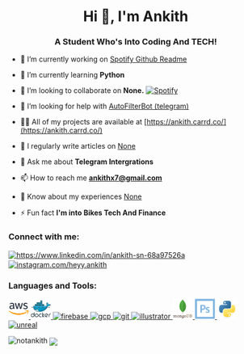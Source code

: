 <h1 align="center">Hi 👋, I'm Ankith</h1>
<h3 align="center">A Student Who's Into Coding And TECH!</h3>

- 🔭 I’m currently working on [Spotify Github Readme](github.com/notankith/spotify)

- 🌱 I’m currently learning **Python**

- 👯 I’m looking to collaborate on **None.**                                            [![Spotify](https://spotify-api-notankith.vercel.app/api/spotify)](https://open.spotify.com/user/84htdhk91cxjqf7v8rwtphm5t)                       
- 🤝 I’m looking for help with [AutoFilterBot (telegram)](github.com/notankith/PiroAutoFilterbot)

- 👨‍💻 All of my projects are available at [https://ankith.carrd.co/](https://ankith.carrd.co/)

- 📝 I regularly write articles on [None](None)

- 💬 Ask me about **Telegram Intergrations**

- 📫 How to reach me **ankithx7@gmail.com**

- 📄 Know about my experiences [None](None)

- ⚡ Fun fact **I'm into Bikes Tech And Finance**

<h3 align="left">Connect with me:</h3>
<p align="left">
<a href="https://linkedin.com/in/https://www.linkedin.com/in/ankith-sn-68a97526a" target="blank"><img align="center" src="https://raw.githubusercontent.com/rahuldkjain/github-profile-readme-generator/master/src/images/icons/Social/linked-in-alt.svg" alt="https://www.linkedin.com/in/ankith-sn-68a97526a" height="30" width="40" /></a>
<a href="https://instagram.com/instagram.com/heyy.ankith" target="blank"><img align="center" src="https://raw.githubusercontent.com/rahuldkjain/github-profile-readme-generator/master/src/images/icons/Social/instagram.svg" alt="instagram.com/heyy.ankith" height="30" width="40" /></a>
</p>

<h3 align="left">Languages and Tools:</h3>
<p align="left"> <a href="https://aws.amazon.com" target="_blank" rel="noreferrer"> <img src="https://raw.githubusercontent.com/devicons/devicon/master/icons/amazonwebservices/amazonwebservices-original-wordmark.svg" alt="aws" width="40" height="40"/> </a> <a href="https://www.docker.com/" target="_blank" rel="noreferrer"> <img src="https://raw.githubusercontent.com/devicons/devicon/master/icons/docker/docker-original-wordmark.svg" alt="docker" width="40" height="40"/> </a> <a href="https://firebase.google.com/" target="_blank" rel="noreferrer"> <img src="https://www.vectorlogo.zone/logos/firebase/firebase-icon.svg" alt="firebase" width="40" height="40"/> </a> <a href="https://cloud.google.com" target="_blank" rel="noreferrer"> <img src="https://www.vectorlogo.zone/logos/google_cloud/google_cloud-icon.svg" alt="gcp" width="40" height="40"/> </a> <a href="https://git-scm.com/" target="_blank" rel="noreferrer"> <img src="https://www.vectorlogo.zone/logos/git-scm/git-scm-icon.svg" alt="git" width="40" height="40"/> </a> <a href="https://www.adobe.com/in/products/illustrator.html" target="_blank" rel="noreferrer"> <img src="https://www.vectorlogo.zone/logos/adobe_illustrator/adobe_illustrator-icon.svg" alt="illustrator" width="40" height="40"/> </a> <a href="https://www.mongodb.com/" target="_blank" rel="noreferrer"> <img src="https://raw.githubusercontent.com/devicons/devicon/master/icons/mongodb/mongodb-original-wordmark.svg" alt="mongodb" width="40" height="40"/> </a> <a href="https://www.photoshop.com/en" target="_blank" rel="noreferrer"> <img src="https://raw.githubusercontent.com/devicons/devicon/master/icons/photoshop/photoshop-line.svg" alt="photoshop" width="40" height="40"/> </a> <a href="https://www.python.org" target="_blank" rel="noreferrer"> <img src="https://raw.githubusercontent.com/devicons/devicon/master/icons/python/python-original.svg" alt="python" width="40" height="40"/> </a> <a href="https://unrealengine.com/" target="_blank" rel="noreferrer"> <img src="https://raw.githubusercontent.com/kenangundogan/fontisto/036b7eca71aab1bef8e6a0518f7329f13ed62f6b/icons/svg/brand/unreal-engine.svg" alt="unreal" width="40" height="40"/> </a> </p>

<p><img align="left" src="https://github-readme-stats.vercel.app/api/top-langs?username=notankith&show_icons=true&locale=en&layout=compact" alt="notankith" /></p>

<p>&nbsp;<img align="center" src="[![Spotify](https://spotify-api-notankith.vercel.app/api/spotify)](https://open.spotify.com/user/84htdhk91cxjqf7v8rwtphm5t)"notankith" /></p>
